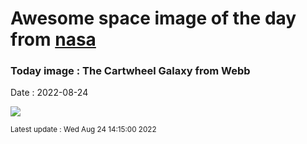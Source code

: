 
# Awesome space image of the day from [nasa](https://api.nasa.gov/)

### Today image : The Cartwheel Galaxy from Webb

Date : 2022-08-24


![](https://apod.nasa.gov/apod/image/2208/Cartwheel_Webb_960.jpg)

<small>Latest update : Wed Aug 24 14:15:00 2022</small>


